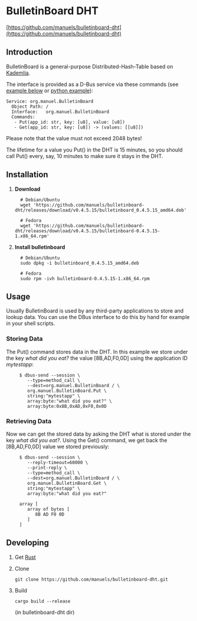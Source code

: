 BulletinBoard DHT
=================

[https://github.com/manuels/bulletinboard-dht](https://github.com/manuels/bulletinboard-dht)

Introduction
------------

BulletinBoard is a general-purpose Distributed-Hash-Table based on [Kademlia](http://pdos.csail.mit.edu/~petar/papers/maymounkov-kademlia-lncs.pdf).

The interface is provided as a D-Bus service via these commands (see [example below](#usage) or [python example](https://github.com/manuels/bulletinboard-dht/tree/master/examples/example.py)):

    Service: org.manuel.BulletinBoard
      Object Path: /
      Interface:   org.manuel.BulletinBoard
      Commands:
       - Put(app_id: str, key: [u8], value: [u8])
       - Get(app_id: str, key: [u8]) -> (values: [[u8]])

Please note that the value must not exceed 2048 bytes!

The lifetime for a value you Put() in the DHT is 15 minutes, so you should call Put() every, say, 10 minutes to make sure it stays in the DHT.


Installation
------------

1) **Download**

         # Debian/Ubuntu
         wget 'https://github.com/manuels/bulletinboard-dht/releases/download/v0.4.5.15/bulletinboard_0.4.5.15_amd64.deb'

         # Fedora
         wget 'https://github.com/manuels/bulletinboard-dht/releases/download/v0.4.5.15/bulletinboard-0.4.5.15-1.x86_64.rpm'

2) **Install bulletinboard**

         # Debian/Ubuntu
         sudo dpkg -i bulletinboard_0.4.5.15_amd64.deb

         # Fedora
         sudo rpm -ivh bulletinboard-0.4.5.15-1.x86_64.rpm

Usage
-----

Usually BulletinBoard is used by any third-party applications to store and lookup data.
You can use the DBus interface to do this by hand for example in your shell scripts.

### Storing Data

The Put() command stores data in the DHT.
In this example we store under the key *what did you eat?* the value [8B,AD,F0,0D] using
the application ID *mytestapp*:

         $ dbus-send --session \
            --type=method_call \
            --dest=org.manuel.BulletinBoard / \
            org.manuel.BulletinBoard.Put \
            string:"mytestapp" \
            array:byte:"what did you eat?" \
            array:byte:0x8B,0xAD,0xF0,0x0D

### Retrieving Data

Now we can get the stored data by asking the DHT what is stored under
the key *what did you eat?*.
Using the Get() command, we get back the [8B,AD,F0,0D] value we stored previously:

         $ dbus-send --session \
            --reply-timeout=60000 \
            --print-reply \
            --type=method_call \
            --dest=org.manuel.BulletinBoard / \
            org.manuel.BulletinBoard.Get \
            string:"mytestapp" \
            array:byte:"what did you eat?"

         array [
            array of bytes [
               8B AD F0 0D
            ]
         ]

Developing
----------

1)   Get [Rust](http://www.rust-lang.org/)

2)   Clone

         git clone https://github.com/manuels/bulletinboard-dht.git

3)   Build

         cargo build --release

     (in bulletinboard-dht dir)

